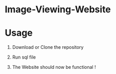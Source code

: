 # Image-Viewing-Website


Usage 
=====

1) Download or Clone the repository

2) Run sql file

3) The Website should now be functional !

